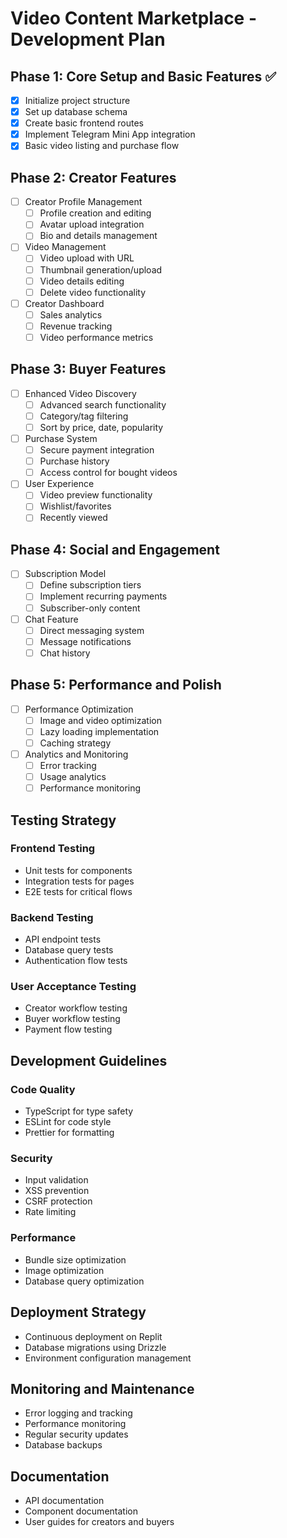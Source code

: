 # Video Content Marketplace - Development Plan

## Phase 1: Core Setup and Basic Features ✅
- [x] Initialize project structure
- [x] Set up database schema
- [x] Create basic frontend routes
- [x] Implement Telegram Mini App integration
- [x] Basic video listing and purchase flow

## Phase 2: Creator Features
- [ ] Creator Profile Management
  - [ ] Profile creation and editing
  - [ ] Avatar upload integration
  - [ ] Bio and details management

- [ ] Video Management
  - [ ] Video upload with URL
  - [ ] Thumbnail generation/upload
  - [ ] Video details editing
  - [ ] Delete video functionality

- [ ] Creator Dashboard
  - [ ] Sales analytics
  - [ ] Revenue tracking
  - [ ] Video performance metrics

## Phase 3: Buyer Features
- [ ] Enhanced Video Discovery
  - [ ] Advanced search functionality
  - [ ] Category/tag filtering
  - [ ] Sort by price, date, popularity

- [ ] Purchase System
  - [ ] Secure payment integration
  - [ ] Purchase history
  - [ ] Access control for bought videos

- [ ] User Experience
  - [ ] Video preview functionality
  - [ ] Wishlist/favorites
  - [ ] Recently viewed

## Phase 4: Social and Engagement
- [ ] Subscription Model
  - [ ] Define subscription tiers
  - [ ] Implement recurring payments
  - [ ] Subscriber-only content

- [ ] Chat Feature
  - [ ] Direct messaging system
  - [ ] Message notifications
  - [ ] Chat history

## Phase 5: Performance and Polish
- [ ] Performance Optimization
  - [ ] Image and video optimization
  - [ ] Lazy loading implementation
  - [ ] Caching strategy

- [ ] Analytics and Monitoring
  - [ ] Error tracking
  - [ ] Usage analytics
  - [ ] Performance monitoring

## Testing Strategy

### Frontend Testing
- Unit tests for components
- Integration tests for pages
- E2E tests for critical flows

### Backend Testing
- API endpoint tests
- Database query tests
- Authentication flow tests

### User Acceptance Testing
- Creator workflow testing
- Buyer workflow testing
- Payment flow testing

## Development Guidelines

### Code Quality
- TypeScript for type safety
- ESLint for code style
- Prettier for formatting

### Security
- Input validation
- XSS prevention
- CSRF protection
- Rate limiting

### Performance
- Bundle size optimization
- Image optimization
- Database query optimization

## Deployment Strategy
- Continuous deployment on Replit
- Database migrations using Drizzle
- Environment configuration management

## Monitoring and Maintenance
- Error logging and tracking
- Performance monitoring
- Regular security updates
- Database backups

## Documentation
- API documentation
- Component documentation
- User guides for creators and buyers
